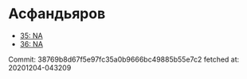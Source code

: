 # Асфандьяров
- [35: NA](35.md)
- [36: NA](36.md)

Commit: 38769b8d67f5e97fc35a0b9666bc49885b55e7c2
 fetched at: 20201204-043209
